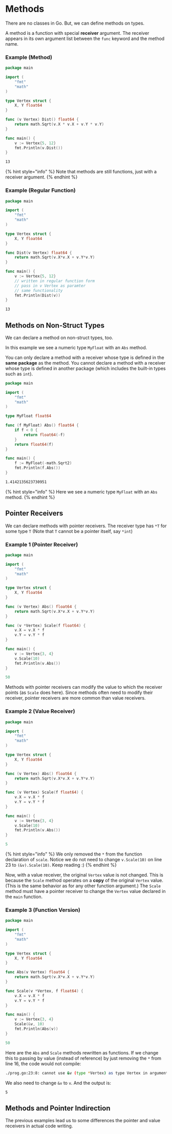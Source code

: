 # Methods

There are no classes in Go. But, we can define methods on types.

A method is a function with special **receiver** argument. The receiver appears in its own argument list between the `func` keyword and the method name.

### Example \(Method\)

```go
package main

import (
    "fmt"
    "math"
)

type Vertex struct {
    X, Y float64
}

func (v Vertex) Dist() float64 {
    return math.Sqrt(v.X * v.X + v.Y * v.Y)
}

func main() {
    v := Vertex{5, 12}
    fmt.Println(v.Dist())
}
```

```bash
13
```

{% hint style="info" %}
Note that methods are still functions, just with a receiver argument.
{% endhint %}

### Example \(Regular Function\)

```go
package main

import (
	"fmt"
	"math"
)

type Vertex struct {
	X, Y float64
}

func Dist(v Vertex) float64 {
	return math.Sqrt(v.X*v.X + v.Y*v.Y)
}

func main() {
	v := Vertex{5, 12}
	// written in regular function form
	// pass in v Vertex as paramter
	// same functionality
	fmt.Println(Dist(v))
}
```

```bash
13
```

## Methods on Non-Struct Types

We can declare a method on non-struct types, too.

In this example we see a numeric type `MyFloat` with an `Abs` method.

You can only declare a method with a receiver whose type is defined in the **same package** as the method. You cannot declare a method with a receiver whose type is defined in another package \(which includes the built-in types such as `int`\).

```go
package main

import (
	"fmt"
	"math"
)

type MyFloat float64

func (f MyFloat) Abs() float64 {
	if f < 0 {
		return float64(-f)
	}
	return float64(f)
}

func main() {
	f := MyFloat(-math.Sqrt2)
	fmt.Println(f.Abs())
}
```

```bash
1.4142135623730951
```

{% hint style="info" %}
Here we see a numeric type `MyFloat` with an `Abs` method.
{% endhint %}

## Pointer Receivers

We can declare methods with pointer receivers. The receiver type has `*T` for some type `T` \(Note that `T` cannot be a pointer itself, say `*int`\)

### Example 1 \(Pointer Receiver\)

```go
package main

import (
	"fmt"
	"math"
)

type Vertex struct {
	X, Y float64
}

func (v Vertex) Abs() float64 {
	return math.Sqrt(v.X*v.X + v.Y*v.Y)
}

func (v *Vertex) Scale(f float64) {
	v.X = v.X * f
	v.Y = v.Y * f
}

func main() {
	v := Vertex{3, 4}
	v.Scale(10)
	fmt.Println(v.Abs())
}
```

```go
50
```

Methods with pointer receivers can modify the value to which the receiver points \(as `Scale` does here\). Since methods often need to modify their receiver, pointer receivers are more common than value receivers.

### Example 2 \(Value Receiver\)

```go
package main

import (
	"fmt"
	"math"
)

type Vertex struct {
	X, Y float64
}

func (v Vertex) Abs() float64 {
	return math.Sqrt(v.X*v.X + v.Y*v.Y)
}

func (v Vertex) Scale(f float64) {
	v.X = v.X * f
	v.Y = v.Y * f
}

func main() {
	v := Vertex{3, 4}
	v.Scale(10)
	fmt.Println(v.Abs())
}
```

```go
5
```

{% hint style="info" %}
We only removed the `*` from the function declaration of `scale`. Notice we do not need to change `v.Scale(10)` on line 23 to `(&v).Scale(10)`. Keep reading :\)
{% endhint %}

Now, with a value receiver, the original `Vertex` value is not changed.  This is because the `Scale` method operates on a **copy** of the original `Vertex` value. \(This is the same behavior as for any other function argument.\) The `Scale` method must have a pointer receiver to change the `Vertex` value declared in the `main` function.

### Example 3 \(Function Version\)

```go
package main

import (
	"fmt"
	"math"
)

type Vertex struct {
	X, Y float64
}

func Abs(v Vertex) float64 {
	return math.Sqrt(v.X*v.X + v.Y*v.Y)
}

func Scale(v *Vertex, f float64) {
	v.X = v.X * f
	v.Y = v.Y * f
}

func main() {
	v := Vertex{3, 4}
	Scale(&v, 10)
	fmt.Println(Abs(v))
}
```

```go
50
```

Here are the  `Abs` and `Scale` methods rewritten as functions. If we change this to passing by value \(instead of reference\) by just removing the `*` from line 16, the code would not compile:

```bash
./prog.go:23:8: cannot use &v (type *Vertex) as type Vertex in argument to Scale
```

We also need to change `&v` to `v`. And the output is:

```bash
5
```

## Methods and Pointer Indirection

The previous examples lead us to some differences the pointer and value receivers in actual code writing.

